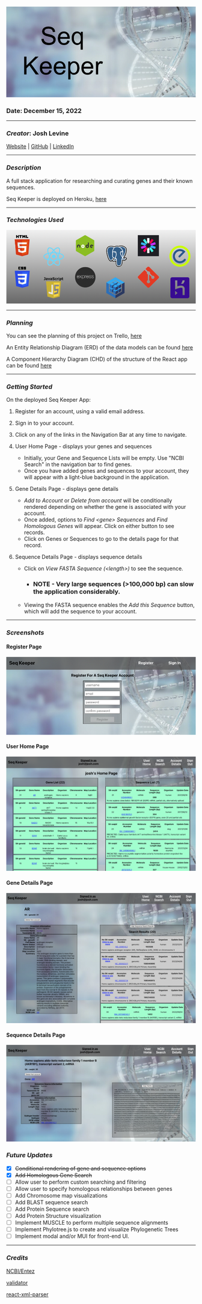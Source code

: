 ![Seq Keeper](./images/header_SK.png)

### Date: December 15, 2022

---

### **_Creator_**: Josh Levine

[Website]() | [GitHub](https://github.com/jadlevine) | [LinkedIn](https://www.linkedin.com/in/joshua-adam-levine/)

---

### **_Description_**

A full stack application for researching and curating genes and their known sequences.

Seq Keeper is deployed on Heroku, [here](https://seq-keeper.herokuapp.com/)

---

### **_Technologies Used_**

![Tech Used](./images/Tech_Banner_SK.png)

---

### **_Planning_**

You can see the planning of this project on Trello, [here](https://trello.com/b/BPpOhQ9x/seq-keeper)

An Entity Relationship Diagram (ERD) of the data models can be found [here](https://drive.google.com/file/d/1pu_gBItMIm7eFgA6dT51EIxQ-Jg-Sp0f/view?usp=sharing)

A Component Hierarchy Diagram (CHD) of the structure of the React app can be found [here](https://drive.google.com/file/d/1hBGsjTrU7Cw9RS-O6ioQqnudeqJ0uNjK/view?usp=sharing)

---

### **_Getting Started_**

On the deployed Seq Keeper App:

1. Register for an account, using a valid email address.
2. Sign in to your account.
3. Click on any of the links in the Navigation Bar at any time to navigate.
4. User Home Page - displays your genes and sequences

   - Initially, your Gene and Sequence Lists will be empty. Use "NCBI Search" in the navigation bar to find genes.
   - Once you have added genes and sequences to your account, they will appear with a light-blue background in the application.

5. Gene Details Page - displays gene details

   - _Add to Account_ or _Delete from account_ will be conditionally rendered depending on whether the gene is associated with your account.
   - Once added, options to _Find \<gene\> Sequences_ and _Find Homologous Genes_ will appear. Click on either button to see records.
   - Click on Genes or Sequences to go to the details page for that record.

6. Sequence Details Page - displays sequence details

   - Click on _View FASTA Sequence (\<length\>)_ to see the sequence.
     - ### **NOTE - Very large sequences (>100,000 bp) can slow the application considerably.**
   - Viewing the FASTA sequence enables the _Add this Sequence_ button, which will add the sequence to your account.

---

### **_Screenshots_**

#### Register Page

![Register Page](./images/Register_SK.png)

#### User Home Page

![User Home Page](./images/UserHome_SK.png)

#### Gene Details Page

![Gene Details Page](./images/GeneDetails_SeqSearch_SK.png)

#### Sequence Details Page

![Sequence Details Page](./images/SequenceDetails_SK.png)

### **_Future Updates_**

- [x] ~~Conditional rendering of gene and sequence options~~
- [x] ~~Add Homologous Gene Search~~
- [ ] Allow user to perform custom searching and filtering
- [ ] Allow user to specify homologous relationships between genes
- [ ] Add Chromosome map visualizations
- [ ] Add BLAST sequence search
- [ ] Add Protein Sequence search
- [ ] Add Protein Structure visualization
- [ ] Implement MUSCLE to perform multiple sequence alignments
- [ ] Implement Phylotree.js to create and visualize Phylogenetic Trees
- [ ] Implement modal and/or MUI for front-end UI.

---

### **_Credits_**

[NCBI/Entez](https://www.ncbi.nlm.nih.gov/search/)

[validator](https://www.npmjs.com/package/validator)

[react-xml-parser](https://www.npmjs.com/package/react-xml-parser)
